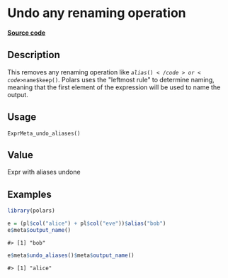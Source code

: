 

# Undo any renaming operation

[**Source code**](https://github.com/pola-rs/r-polars/tree/f1aede4d7d7f090c98651365a4120a8232503a4d/R/expr__meta.R#L114)

## Description

This removes any renaming operation like <code>$alias()</code> or
<code>$name$keep()</code>. Polars uses the "leftmost rule" to determine
naming, meaning that the first element of the expression will be used to
name the output.

## Usage

<pre><code class='language-R'>ExprMeta_undo_aliases()
</code></pre>

## Value

Expr with aliases undone

## Examples

``` r
library(polars)

e = (pl$col("alice") + pl$col("eve"))$alias("bob")
e$meta$output_name()
```

    #> [1] "bob"

``` r
e$meta$undo_aliases()$meta$output_name()
```

    #> [1] "alice"
